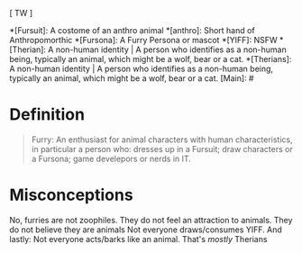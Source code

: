 [ TW ]

[Definitions]: #
*[Fursuit]: A costome of an anthro animal
*[anthro]: Short hand of Anthropomorthic
*[Fursona]: A Furry Persona or mascot
*[YIFF]: NSFW
*[Therian]: A non-human identity | A person who identifies as a non-human  being, typically an animal, which might be a wolf, bear or a cat.
*[Therians]: A non-human identity | A person who identifies as a non-human  being, typically an animal, which might be a wolf, bear or a cat.
[Main]: #
# Definition

> Furry:
> An enthusiast for animal characters with human characteristics, in particular a person who: dresses up in a Fursuit; draw characters or a Fursona; game develepors or nerds in IT.

# Misconceptions
No, furries are not zoophiles. 
They do not feel an attraction to animals. 
They do not believe they are animals
Not everyone draws/consumes YIFF.
And lastly: Not everyone acts/barks like an animal. That's *mostly* Therians

<!--stackedit_data:
eyJoaXN0b3J5IjpbLTk2MjE5NzU3LDcwNDUwNTA3MiwtNTU2MD
YxOTk1LDM4MTY1MDQzN119
-->